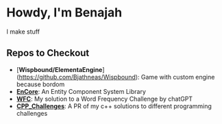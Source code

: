 # Howdy, I'm Benajah
I make stuff

## Repos to Checkout
* [**Wispbound/ElementaEngine**] (https://github.com/Bjathneas/Wispbound): Game with custom engine because bordom
* [**EnCore**](https://github.com/Bjathneas/EnCore): An Entity Component System Library
* [**WFC**](https://github.com/Bjathneas/WFC): My solution to a Word Frequency Challenge by chatGPT
* [**CPP_Challenges**](https://github.com/Bjathneas/CPP_Challenges): A PR of my c++ solutions to different programming challenges

<!---
Bjathneas/Bjathneas is a ✨ special ✨ repository because its `README.md` (this file) appears on your GitHub profile.
You can click the Preview link to take a look at your changes.
--->
